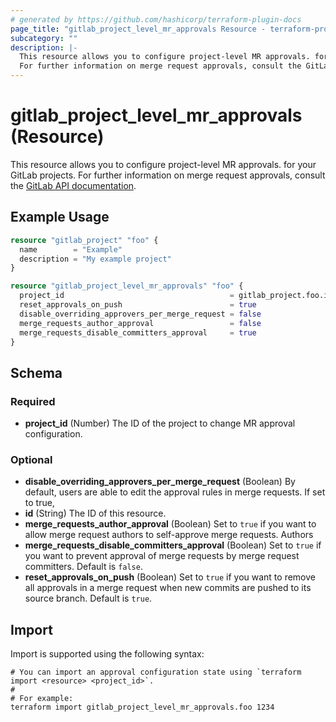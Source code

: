 ```yaml
---
# generated by https://github.com/hashicorp/terraform-plugin-docs
page_title: "gitlab_project_level_mr_approvals Resource - terraform-provider-gitlab"
subcategory: ""
description: |-
  This resource allows you to configure project-level MR approvals. for your GitLab projects.
  For further information on merge request approvals, consult the GitLab API documentation https://docs.gitlab.com/ee/api/merge_request_approvals.html#project-level-mr-approvals.
---
```


# gitlab_project_level_mr_approvals (Resource)

This resource allows you to configure project-level MR approvals. for your GitLab projects.
For further information on merge request approvals, consult the [GitLab API documentation](https://docs.gitlab.com/ee/api/merge_request_approvals.html#project-level-mr-approvals).

## Example Usage

```terraform
resource "gitlab_project" "foo" {
  name        = "Example"
  description = "My example project"
}

resource "gitlab_project_level_mr_approvals" "foo" {
  project_id                                     = gitlab_project.foo.id
  reset_approvals_on_push                        = true
  disable_overriding_approvers_per_merge_request = false
  merge_requests_author_approval                 = false
  merge_requests_disable_committers_approval     = true
}
```

<!-- schema generated by tfplugindocs -->
## Schema

### Required

- **project_id** (Number) The ID of the project to change MR approval configuration.

### Optional

- **disable_overriding_approvers_per_merge_request** (Boolean) By default, users are able to edit the approval rules in merge requests. If set to true,
- **id** (String) The ID of this resource.
- **merge_requests_author_approval** (Boolean) Set to `true` if you want to allow merge request authors to self-approve merge requests. Authors
- **merge_requests_disable_committers_approval** (Boolean) Set to `true` if you want to prevent approval of merge requests by merge request committers. Default is `false`.
- **reset_approvals_on_push** (Boolean) Set to `true` if you want to remove all approvals in a merge request when new commits are pushed to its source branch. Default is `true`.

## Import

Import is supported using the following syntax:

```shell
# You can import an approval configuration state using `terraform import <resource> <project_id>`.
#
# For example:
terraform import gitlab_project_level_mr_approvals.foo 1234
```
